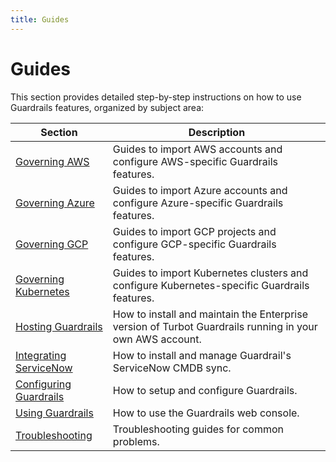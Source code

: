 ```yaml
---
title: Guides
---
```


# Guides

This section provides detailed step-by-step instructions on how to use Guardrails features, organized by subject area:

| Section | Description
| - | -
| [Governing AWS](guides/aws) | Guides to import AWS accounts and configure AWS-specific Guardrails features.
| [Governing Azure](guides/azure) | Guides to import Azure accounts and configure Azure-specific Guardrails features.
| [Governing GCP](guides/gcp) | Guides to import GCP projects and configure GCP-specific Guardrails features.
| [Governing Kubernetes](guides/kubernetes) | Guides to import Kubernetes clusters and configure Kubernetes-specific Guardrails features.
| [Hosting Guardrails](guides/hosting-guardrails) | How to install and maintain the Enterprise version of Turbot Guardrails running in your own AWS account.
| [Integrating ServiceNow](guides/servicenow) | How to install and manage Guardrail's ServiceNow CMDB sync.
| [Configuring Guardrails](guides/configuring-guardrails) | How to setup and configure Guardrails.
| [Using Guardrails](guides/using-guardrails) | How to use the Guardrails web console.
| [Troubleshooting](guides/troubleshooting) | Troubleshooting guides for common problems.
